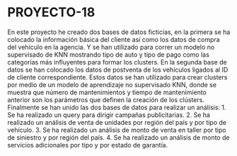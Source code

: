 # PROYECTO-18
En este proyecto he creado dos bases de datos ficticias, en la primera se ha colocado la información básica del cliente así como los datos de compra del vehículo en la agencia. Y se han utilizado para correr un modelo no supervisado de KNN mostrando tipo de auto y tipo de pago como las categorías más influyentes para formar los clusters. En la segunda base de datos se han colocado los datos de postventa de los vehículos ligados al ID de cliente correspondiente. Estos datos se han utilizado para crear clusters por medio de un modelo de aprendizaje no supervisado KNN, donde se muestra que número de mantenimientos y tiempo de mantenimiento anterior son los parámetros que definen la creación de los clústers.
Finalmente se han unido las dos bases de datos para realizar un análisis: 1. Se ha realizado un query para dirigir campañas publicitarias. 2. Se ha realizado un análisis de venta de unidades por región del país y por tipo de vehículo. 3. Se ha realizado un análisis de monto de venta en taller por tipo de siniestro y por región del país. 4. Se ha realizado un análisis de monto de servicios adicionales por tipo y por estado de garantía.
